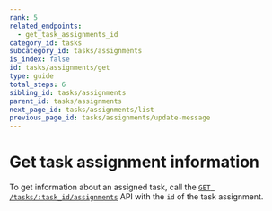 ```yaml
---
rank: 5
related_endpoints:
  - get_task_assignments_id
category_id: tasks
subcategory_id: tasks/assignments
is_index: false
id: tasks/assignments/get
type: guide
total_steps: 6
sibling_id: tasks/assignments
parent_id: tasks/assignments
next_page_id: tasks/assignments/list
previous_page_id: tasks/assignments/update-message
---
```


# Get task assignment information

To get information about an assigned task, call the
[`GET /tasks/:task_id/assignments`](e://get_task_assignments_id) API with the
`id` of the task assignment.

<Samples id='get_task_assignments_id' >

</Samples>
